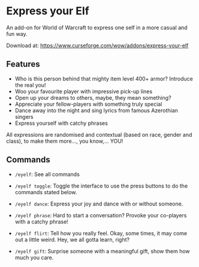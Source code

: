 # Express your Elf
An add-on for World of Warcraft to express one self in a more casual and fun way.

Download at: https://www.curseforge.com/wow/addons/express-your-elf

## Features
* Who is this person behind that mighty item level 400+ armor? Introduce the real you!
* Woo your favourite player with impressive pick-up lines
* Open up your dreams to others, maybe, they mean something?
* Appreciate your fellow-players with something truly special
* Dance away into the night and sing lyrics from famous Azerothian singers
* Express yourself with catchy phrases

All expressions are randomised and contextual (based on race, gender and class), to make them more..., you know,... YOU!


## Commands
* `/eyelf`: See all commands
 
* `/eyelf toggle`: Toggle the interface to use the press buttons to do the commands stated below.

* `/eyelf dance`: Express your joy and dance with or without someone.
* `/eyelf phrase`: Hard to start a conversation? Provoke your co-players with a catchy phrase!
* `/eyelf flirt`: Tell how you really feel. Okay, some times, it may come out a little weird. Hey, we all gotta learn, right?
* `/eyelf gift`: Surprise someone with a meaningful gift, show them how much you care.
